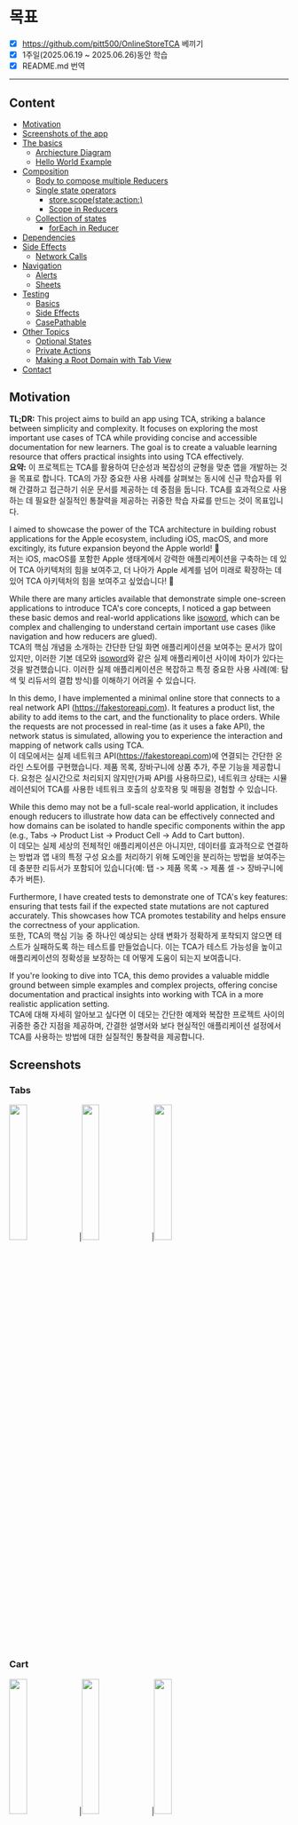 # 목표

- [x] https://github.com/pitt500/OnlineStoreTCA 베끼기
- [x] 1주일(2025.06.19 ~ 2025.06.26)동안 학습
- [x] README.md 번역

---

## Content

* [Motivation](#motivation)
* [Screenshots of the app](#screenshots)
* [The basics](#the-basics)
    * [Archiecture Diagram](#archiecture-diagram)
    * [Hello World Example](#hello-world-example)
* [Composition](#composition)
    * [Body to compose multiple Reducers](#body-to-compose-multiple-reducers)
    * [Single state operators](#single-state-operators)
      * [store.scope(state:action:)](#storescopestateaction)
      * [Scope in Reducers](#scope-in-reducers)
    * [Collection of states](#collection-of-states)
      * [forEach in Reducer](#foreach-in-reducer)
* [Dependencies](#dependencies)
* [Side Effects](#side-effects)
    * [Network Calls](#network-calls)
* [Navigation](#navigation)
    * [Alerts](#alerts)
    * [Sheets](#sheets)
* [Testing](#testing)
    * [Basics](#testing-basics)
    * [Side Effects](#testing-side-effects)
    * [CasePathable](#testing-CasePathable)
* [Other Topics](#other-topics)
    * [Optional States](#optional-states)
    * [Private Actions](#private-actions)
    * [Making a Root Domain with Tab View](#making-a-root-domain-with-tab-view)
* [Contact](#contact)

## Motivation

**TL;DR:** This project aims to build an app using TCA, striking a balance between simplicity and complexity. It focuses on exploring the most important use cases of TCA while providing concise and accessible documentation for new learners. The goal is to create a valuable learning resource that offers practical insights into using TCA effectively.  
**요약:** 이 프로젝트는 TCA를 활용하여 단순성과 복잡성의 균형을 맞춘 앱을 개발하는 것을 목표로 합니다. TCA의 가장 중요한 사용 사례를 살펴보는 동시에 신규 학습자를 위해 간결하고 접근하기 쉬운 문서를 제공하는 데 중점을 둡니다. TCA를 효과적으로 사용하는 데 필요한 실질적인 통찰력을 제공하는 귀중한 학습 자료를 만드는 것이 목표입니다. 
 
I aimed to showcase the power of the TCA architecture in building robust applications for the Apple ecosystem, including iOS, macOS, and more excitingly, its future expansion beyond the Apple world! 🚀  
저는 iOS, macOS를 포함한 Apple 생태계에서 강력한 애플리케이션을 구축하는 데 있어 TCA 아키텍처의 힘을 보여주고, 더 나아가 Apple 세계를 넘어 미래로 확장하는 데 있어 TCA 아키텍처의 힘을 보여주고 싶었습니다! 🚀 
 
While there are many articles available that demonstrate simple one-screen applications to introduce TCA's core concepts, I noticed a gap between these basic demos and real-world applications like [isoword](https://github.com/pointfreeco/isowords), which can be complex and challenging to understand certain important use cases (like navigation and how reducers are glued).  
TCA의 핵심 개념을 소개하는 간단한 단일 화면 애플리케이션을 보여주는 문서가 많이 있지만, 이러한 기본 데모와 [isoword](https://github.com/pointfreeco/isowords)와 같은 실제 애플리케이션 사이에 차이가 있다는 것을 발견했습니다. 이러한 실제 애플리케이션은 복잡하고 특정 중요한 사용 사례(예: 탐색 및 리듀서의 결합 방식)를 이해하기 어려울 수 있습니다.  
 
In this demo, I have implemented a minimal online store that connects to a real network API (https://fakestoreapi.com). It features a product list, the ability to add items to the cart, and the functionality to place orders. While the requests are not processed in real-time (as it uses a fake API), the network status is simulated, allowing you to experience the interaction and mapping of network calls using TCA.  
이 데모에서는 실제 네트워크 API(https://fakestoreapi.com)에 연결되는 간단한 온라인 스토어를 구현했습니다. 제품 목록, 장바구니에 상품 추가, 주문 기능을 제공합니다. 요청은 실시간으로 처리되지 않지만(가짜 API를 사용하므로), 네트워크 상태는 시뮬레이션되어 TCA를 사용한 네트워크 호출의 상호작용 및 매핑을 경험할 수 있습니다.  
 
While this demo may not be a full-scale real-world application, it includes enough reducers to illustrate how data can be effectively connected and how domains can be isolated to handle specific components within the app (e.g., Tabs -> Product List -> Product Cell -> Add to Cart button).  
이 데모는 실제 세상의 전체적인 애플리케이션은 아니지만, 데이터를 효과적으로 연결하는 방법과 앱 내의 특정 구성 요소를 처리하기 위해 도메인을 분리하는 방법을 보여주는 데 충분한 리듀서가 포함되어 있습니다(예: 탭 -> 제품 목록 -> 제품 셀 -> 장바구니에 추가 버튼).  
 
Furthermore, I have created tests to demonstrate one of TCA's key features: ensuring that tests fail if the expected state mutations are not captured accurately. This showcases how TCA promotes testability and helps ensure the correctness of your application.  
또한, TCA의 핵심 기능 중 하나인 예상되는 상태 변화가 정확하게 포착되지 않으면 테스트가 실패하도록 하는 테스트를 만들었습니다. 이는 TCA가 테스트 가능성을 높이고 애플리케이션의 정확성을 보장하는 데 어떻게 도움이 되는지 보여줍니다.  
 
If you're looking to dive into TCA, this demo provides a valuable middle ground between simple examples and complex projects, offering concise documentation and practical insights into working with TCA in a more realistic application setting.  
TCA에 대해 자세히 알아보고 싶다면 이 데모는 간단한 예제와 복잡한 프로젝트 사이의 귀중한 중간 지점을 제공하며, 간결한 설명서와 보다 현실적인 애플리케이션 설정에서 TCA를 사용하는 방법에 대한 실질적인 통찰력을 제공합니다.  
 
## Screenshots

### Tabs
<img src="./Images/demo1.png"  width="25%" height="25%">|<img src="./Images/demo2.png"  width="25%" height="25%">|<img src="./Images/demo6.png"  width="25%" height="25%">

### Cart
<img src="./Images/demo3.png"  width="25%" height="25%">|<img src="./Images/demo4.png"  width="25%" height="25%">|<img src="./Images/demo5.png"  width="25%" height="25%">

## The basics
### Archiecture Diagram
<img src="./Images/TCA_Architecture2.png">

### Hello World Example
Consider the following implementation of a simple app using TCA, where you will have two buttons: one to increment a counter displayed on the screen and the other to decrement it.  
TCA를 사용하여 간단한 앱을 구현해 보겠습니다. 여기에는 두 개의 버튼이 있습니다. 하나는 화면에 표시된 카운터를 증가시키는 버튼이고, 다른 하나는 감소시키는 버튼입니다.  
 
Here's an example of how this app would be coded with TCA:  
다음은 TCA를 사용하여 이 앱을 코딩하는 방법의 예입니다.  
 
1. A struct that will represent the domain of the feature. This struct must conform `ReducerProtocol` protocol and providing `State` struct, `Action` enum and `reduce` method.
<br>기능의 도메인을 나타내는 구조체입니다. 이 구조체는 `ReducerProtocol` 프로토콜을 준수해야 하며 `State` 구조체, `Action` 열거형, 그리고 `reduce` 메서드를 제공해야 합니다. 
 
```swift
struct CounterDomain: ReducerProtocol {
    struct State {
        // 기능의 상태 (State of the feature)
    }

    enum Action {
        // 앱에서 할 수 있는 작업 (actions that use can do in the app)
    }
    
    func reduce(into state: inout State, action: Action) -> EffectTask<Action> {
        // Method that will mutate the state given an action.
        // 동작(action)이 주어졌을 때 상태(state)를 변경하는 메서드입니다.
    }
}
```

2. The view that is presented in the screen will display the current state of the app.
<br>화면에 표시되는 뷰는 앱의 현재 상태(state)를 표시합니다.
<!-- [-] 0 [+] -->
<img src="./Images/viewDemo1.png" width="30%" height="30%">

```swift
struct State: Equatable {
    var counter = 0
}
```

3. When the user presses a button (let's say increase button), it will internally send an action to the store.
<br>사용자가 버튼(예를 들어 증가 버튼)을 누르면 내부적으로 스토어에 작업(action)이 전송됩니다.
<img src="./Images/actionDemo1.png" width="30%" height="30%">

```swift
enum Action: Equatable {
    case increaseCounter
    case decreaseCounter
}
```
 
4. The action will be received by the reducer and proceed to mutate the state. Reducer MUST also return an effect, that represent logic from the "outside world" (network calls, notifications, database, etc). If no effect is needed, just return `EffectTask.none` .
<br>액션은 리듀서(현재 상태와 액션을 받아 새로운 상태를 반환하는 순수 함수)에 의해 수신되어 상태를 변경합니다. 리듀서는 "외부 세계"(네트워크 호출, 알림, 데이터베이스 등)의 로직을 나타내는 이펙트(effect)도 반환해야 합니다. 이펙트가 필요하지 않으면 `EffectTask.none`을 반환하면 됩니다.
 - 비순수 작업은 이펙트를 통해 따로 실행하게끔 분리
 - 예) 리듀서는 네트워크 요청 자체를 수행하지 않고, “이런 요청을 수행하라”는 명령(Task)을 반환
  - 리듀서는 여전히 순수함수로 유지 (상태만 변경하고, 이펙트를 기술만 함)
```swift
func reduce(into state: inout State, action: Action) -> EffectTask<Action> {
    switch action {
    case .increaseCounter:
        state.counter += 1 // 상태 변경
        return .none // 이펙트 반환 (아무것도 안함)
    case .decreaseCounter:
        state.counter -= 1
        return .none
    }
}
```

5. Once the mutation is done and the reducer returned the effect, the view will render the update in the screen.
<br>변형(mutation)이 완료되고 리듀서가 효과를 반환하면 뷰는 화면에 업데이트를 렌더링합니다. 
<!-- [-] 1 [+] -->
<img src="./Images/viewUpdateDemo1.png" width="30%" height="30%">

6. To observe state changes in TCA, we need an object called `viewStore`, that in this example is wrapped within WithViewStore view. We can send an action from the view to the store using `viewStore.send()` and an `Action` value.
<br>TCA에서 상태 변경을 관찰하려면 `viewStore`라는 객체가 필요합니다. 이 예제에서는 이 객체가 WithViewStore 뷰로 래핑됩니다. `viewStore.send()`와 `Action` 값을 사용하여 뷰에서 스토어로 액션을 전송할 수 있습니다. 

```swift
struct ContentView: View {
    let store: Store<State, Action> // 상태와 작업을 저장하는 스토어

    var body: some View {
        WithViewStore(self.store) { viewStore in
            HStack {
                Button {
                    viewStore.send(.decreaseCounter) // decreaseCounter 액션을 전송
                } label: {
                    Text("-")
                        .padding(10)
                        .background(.blue)
                        .foregroundColor(.white)
                        .cornerRadius(10)
                }
                .buttonStyle(.plain)

                Text(viewStore.counter.description) // counter 값을 표시?
                    .padding(5)

                Button {
                    viewStore.send(.increaseCounter) // increaseCounter 액션을 전송
                } label: {
                    Text("+")
                        .padding(10)
                        .background(.blue)
                        .foregroundColor(.white)
                        .cornerRadius(10)
                }
                .buttonStyle(.plain)
            }
        }
    }
}
```

7. View is initialized by a `Store` object.
<br>View는 `Store` 객체에 의해 초기화됩니다. 

```swift
ContentView(
    store: Store(
        initialState: CounterDomain.State(),
        reducer: CounterDomain()
    )
)
```

## Composition (구성, 조립)

Composition refers to the process of building complex software systems by combining smaller, reusable software components. Take a look to this image:  
구성(Composition)은 작고 재사용 가능한 소프트웨어 구성 요소를 결합하여 복잡한 소프트웨어 시스템을 구축하는 과정을 말합니다. 다음 이미지를 살펴보세요.  

<!-- 카운터와 Add to Cart 버튼, 상품 사진, 상품명 컴포넌트를 조합해서 앱을 구성하는 사진 -->
<img src="./Images/composition2.png" width="80%" height="80%">

We started with a simple button counter, then we add an extra state to display text, next we put the whole button in a Product cell, and finally, each product cell will be part of a Product list. That is composition!  
간단한 버튼 카운터로 시작해서 텍스트를 표시할 상태를 추가하고, 그다음 버튼 전체를 제품 셀에 배치하고, 마지막으로 각 제품 셀을 제품 목록의 일부로 만듭니다. 이것이 바로 구성입니다!  

### Body to compose multiple Reducers

In the previous example, we demonstrated the usage of `reduce(into:action:)` to create our reducer function and define how state will be modified for each action. However, it's important to note that this method is suitable only for leaf components, which refer to the smallest components in your application.  
이전 예제에서는 `reduce(into:action:)`를 사용하여 리듀서 함수를 생성하고 각 액션의 상태를 어떻게 수정할지 정의하는 방법을 살펴보았습니다. 하지만 이 메서드는 애플리케이션에서 가장 작은 구성 요소를 가리키는 리프 구성 요소에만 적합하다는 점에 유의해야 합니다.  

For larger components, we can leverage the `body` property provided by the `ReducerProtocol`. This property enables you to combine multiple reducers, facilitating the creation of more comprehensive components. By utilizing the `body` property, you can effectively compose and manage the state mutations of these larger components.  
더 큰 컴포넌트의 경우, `ReducerProtocol`에서 제공하는 `body` 속성을 활용할 수 있습니다. 이 속성을 사용하면 여러 리듀서를 결합하여 더욱 포괄적인 컴포넌트를 쉽게 만들 수 있습니다. `body` 속성을 활용하면 이러한 더 큰 컴포넌트의 상태 변경을 효과적으로 구성하고 관리할 수 있습니다.  

```swift
var body: some ReducerProtocol<State, Action> {
    ChildReducer1()
    Reduce { state, action in
        switch action {
        case .increaseCounter:
            state.counter += 1
            return .none
        case .decreaseCounter:
            state.counter -= 1
            return .none
        }
    }
    ChildReducer2()
}
```

`Reduce` 클로저는 항상 부모 도메인의 로직을 캡슐화합니다. 추가 구성 요소를 결합하는 방법을 알아보려면 아래 내용을 계속 읽어보세요.  

> Compared to the previous version of TCA without `ReducerProtocol`, the order of child reducers will not affect the result. Parent Reducer (`Reduce`) will be always executed at the end.<br>`ReducerProtocol`이 없는 이전 버전의 TCA와 비교했을 때, 자식 리듀서의 순서는 결과에 영향을 미치지 않습니다. 부모 리듀서(`Reduce`)는 항상 마지막에 실행됩니다.  

### Single state operators

For single states (all except collections/lists), TCA provides operators to glue the components and make bigger ones.  
단일 상태(컬렉션/목록 제외)의 경우 TCA는 구성 요소를 연결하고 더 큰 구성 요소를 만드는 연산자를 제공합니다.  

#### store.scope(state:action:) 

`store.scope` is an operator used in views to get the child domain's (`AddToCartDomain`) state and action from parent domain (`ProductDomain`) to initialize subviews.  
`store.scope`는 자식 도메인(`AddToCartDomain`)의 상태와 부모 도메인(`ProductDomain`)의 작업을 가져와서 하위 뷰를 초기화하는 데 사용되는 연산자입니다.  

For example, the `ProductDomain` below contains two properties as part of its state: `product` and `addToCartState`.  
예를 들어, 아래의 `ProductDomain`에는 상태의 일부로 `product`와 `addToCartState`라는 두 가지 속성이 포함되어 있습니다.  

```swift
struct ProductDomain: ReducerProtocol {
    struct State: Equatable, Identifiable {
        let product: Product
        // 서브도메인 AddToCartDomain의 상태를 초기화
        // 서브도메인의 상태도 포함
        var addToCartState = AddToCartDomain.State() 
    }
    // ...
```

 - 장바구니에 담기 기능의 상태, 액션, 리듀서는 `AddToCartDomain` 안에 완전히 캡슐화
 - `ProductDomain`은 `AddToCartDomain`을 자식처럼 포함시켜서 연결만 해주면 됨
 - 관심사의 분리(ProductDomain은 제품 화면만, AddCart... 는 장바구니 액션만 관리), 재사용성 증가, 유지보수성 향상 

Furthermore, we utilize an action with an associated value that encapsulates all actions from the child domain, providing a comprehensive and cohesive approach.  
더욱이 우리는 자식 도메인의 모든 동작을 캡슐화하는 연관된 값(associated value)이 있는 동작(action)을 활용하여 포괄적이고 응집력 있는(comprehensive and cohesive) 접근 방식을 제공합니다.  

```swift
struct ProductDomain: ReducerProtocol {
    // State ...

    enum Action {
        case addToCart(AddToCartDomain.Action)
    }
    // ...
```


Let's consider the scenario where we need to configure the `ProductCell` view below.  
아래에서 `ProductCell` 뷰를 구성해야 하는 시나리오를 고려해 보겠습니다.  

The `ProductCell` is designed to handle the `ProductDomain`, while we need to provide some information to initialize the `AddToCartButton`. 
 `ProductCell`은 `ProductDomain`을 처리하도록 설계되었지만, `AddToCartButton`을 초기화하기 위한 정보를 제공해야 합니다.  
 
However, the `AddToCartButton` is only aware of its own domain, `AddToCartDomain`, and not the `ProductDomain`.  
그러나 `AddToCartButton`은 자체 도메인인 `AddToCartDomain`만 인식하고 `ProductDomain`은 인식하지 못합니다.  

To address this, we can use the `scope` method from `store` to get the child's state and action from parent domain.  
이 문제를 해결하기 위해 `store`의 `scope` 메서드를 사용하여 부모 도메인에서 자식 도메인의 상태와 동작을 가져올 수 있습니다. 
 
This enables us to narrow down the scope of the button to focus solely on its own functionality.  
이렇게 하면 버튼의 범위를 좁혀 버튼 자체 기능에만 집중할 수 있습니다.  

```swift
struct ProductCell: View {
    let store: Store<ProductDomain.State, ProductDomain.Action>
    
    var body: some View {
        WithViewStore(self.store) { viewStore in
            // More views here ...
            AddToCartButton(
                store: self.store.scope( // store의 scope 메서드: 부모 도메인(Product...)에서 자식 도메인(AddToCart...)의 상태와 동작을 가져올 수 있음
                    state: \.addToCartState,
                    action: ProductDomain.Action.addToCart
                )
            )
        }
    }
```

By employing this approach, the `AddToCartDomain` will solely possess knowledge of its own state and remain unaware of any product-related information.  
이 접근 방식을 사용하면 `AddToCartDomain`은 자체 상태에 대한 지식(장바구니 추가 관련)만 가지게 되고 제품 관련 정보(Product 관련)는 전혀 알 수 없게 됩니다.  


#### Scope in Reducers

`Scope` is utilized within the `body` to seamlessly transform the child reducer (`AddToCart`) into a compatible form that aligns with the parent reducer (`Product`). This allows for smooth integration and interaction between the two.  
`body` 내에서 `Scope`를 활용하여 자식 리듀서(`AddToCart`)를 부모 리듀서(`Product`)와 일치하는 호환 가능한 형태로 원활하게 변환합니다. 이를 통해 두 리듀서 간의 원활한 통합과 상호작용이 가능합니다.  

```swift
var body: some ReducerProtocol<State, Action> {
    // /ProductDo... : case path 문법: enum 열거형에서 특정 Value를 꺼내거나 넣을 수 있는 경로
    // enum Action { case addToCart(AddToCartDomain.Action) } 에서 안의 값 AddToCartDomain.Action을 꺼내기 위함
    Scope(state: \.addToCartState, action: /ProductDomain.Action.addToCart) {
        AddToCartDomain()
    }
    Reduce { state, action in
        // Parent Reducer logic ...
    }
}
```

This transformation becomes highly valuable when combining multiple reducers to construct a more complex component.  
이러한 변환은 여러 개의 리듀서를 결합하여 더 복잡한 구성요소를 구성할 때 매우 귀중해집니다.  

> 이전 버전에서는 `pullback` 및 `combine` 연산자를 사용하여 동일한 연산을 수행했습니다. 이 [동영상](https://youtu.be/Zf2pFEa3uew)을 시청할 수 있습니다.

### Collection of states

Are you looking to manage a collection of states? TCA offers excellent support for that as well!  
여러 상태를 관리하고 싶으신가요? TCA가 훌륭한 지원을 제공해 드립니다!  

In this particular example, instead of using a regular array, TCA requires a list of (`Product`) states, which can be achieved by utilizing `IdentifiedArray`:  
이 특정 예에서 TCA는 일반 배열을 사용하는 대신 `IdentifiedArray`를 활용하여 달성할 수 있는 (`Product`) 상태 목록을 요구합니다.  
```swift
struct ProductListDomain: ReducerProtocol {
    struct State: Equatable {
        var productList: IdentifiedArrayOf<ProductDomain.State> = []
        // ...    
    }
    // ...
}
```

#### forEach in Reducer

The `forEach` operator functions similarly to the [`Scope`](#scope-in-reducers) operator, with the distinction that it operates on a collection of states. It effectively transforms the child reducers into compatible forms that align with the parent reducer.  
`forEach` 연산자는 [`Scope`](#scope-in-reducers) 연산자와 유사하게 동작하지만, 상태 컬렉션에 대해 동작한다는 차이점이 있습니다. 이 연산자는 자식 리듀서를 부모 리듀서와 호환되는 형태로 효과적으로 변환합니다.  

```swift
struct ProductListDomain: ReducerProtocol {
    // State and Actions ...
    
    var body: some ReducerProtocol<State, Action> {
        Reduce { state, action in
            // Parent Reducer...
        }
        .forEach(
            \.productList, 
            action: /ProductListDomain.Action.product(id:action:)
        ) {
            ProductDomain()
        }
    }
}
```

Subsequently, in the user interface, we employ `ForEachStore` and `store.scope` to iterate through all the (`Product`) states and actions. This enables us to send actions to the corresponding cell and modify its state accordingly.  
이후 사용자 인터페이스에서 `ForEachStore`와 `store.scope`를 사용하여 모든 (`Product`) 상태와 동작을 반복합니다. 이를 통해 해당 셀에 동작을 전송하고 그에 따라 상태를 수정할 수 있습니다.  

```swift
List {
    ForEachStore(
        self.store.scope(
            state: \.productListState,
            action: ProductListDomain.Action
                .product(id: action:)
        )
    ) {
        ProductCell(store: $0)
    }
}
```

> 레거시 `forEach` 연산자가 있습니다. 자세히 알아보려면 이 [비디오](https://youtu.be/sid-zfggYhQ)를 확인하세요.

## Dependencies

In previous iterations of TCA, `Environment` played a crucial role in consolidating all the dependencies utilized by a domain.  
이전 버전의 TCA에서는 `환경`이 도메인에서 사용되는 모든 종속성을 통합하는 데 중요한 역할을 했습니다.  

With the introduction of the [`ReducerProtocol`](https://www.pointfree.co/blog/posts/81-announcing-the-reducer-protocol), we have eliminated the concept of `Environment`. As a result, dependencies now reside directly within the domain.  
[`ReducerProtocol`](https://www.pointfree.co/blog/posts/81-announcing-the-reducer-protocol)의 도입으로 `환경`이라는 개념이 사라졌습니다. 그 결과, 종속성(도메인 로직(예: 리듀서)이 외부 세계와 상호작용하기 위해 의존하는 기능이나 객체)은 이제 도메인 내에 직접 존재합니다.  

도메인 로직은 이 종속성들을 함수로 주입받아 사용함으로써:
 - 외부 시스템에 의존은 하되,
 - 직접 호출하지 않고,
 - 테스트 가능하고 유연하게 작성할 수 있게 됩니다.

```swift
struct ProductListDomain: ReducerProtocol {
    // State ...

    // Actions...

    var fetchProducts: () async throws -> [Product] // 네트워크에서 제품 목록 가져오기 -> 도메인이 스스로 못함
    var sendOrder: ([CartItem]) async throws -> String // 장바구니 항목을 서버로 전송
    var uuid: () -> UUID // UUID 생성 -> 테스트 시 고정값으로 대체 가능

    // Reducer ...
}
```

Nevertheless, we have the option to leverage the [Dependencies Framework](https://github.com/pointfreeco/swift-dependencies) to achieve a more enhanced approach in managing our dependencies:  
그럼에도 불구하고, 우리는 종속성을 관리하는 데 있어 보다 향상된 접근 방식을 얻기 위해 [종속성 프레임워크](https://github.com/pointfreeco/swift-dependencies)를 활용할 수 있는 옵션이 있습니다.  

```swift
struct ProductListDomain: ReducerProtocol {
    // State ...

    // Actions...

    @Dependency(\.apiClient.fetchProducts) var fetchProducts
    @Dependency(\.apiClient.sendOrder) var sendOrder
    @Dependency(\.uuid) var uuid

    // Reducer ...
}
```

> TCA에서 Environment 객체가 작동하는 방식에 대해 자세히 알아보려면 이 [비디오](https://youtu.be/sid-zfggYhQ?list=PLHWvYoDHvsOVo4tklgLW1g7gy4Kmk4kjw&t=103)를 시청하세요.

## Side Effects

A side effect refers to an observable change that arises when executing a function or method. This encompasses actions such as modifying state outside the function, performing I/O operations to a file or making network requests. TCA facilitates the encapsulation of such side effects through the use of `EffectTask` objects.  
부작용은 함수나 메서드를 실행할 때 발생하는 관찰 가능한 변화를 의미합니다. 여기에는 함수 외부에서 상태를 수정하거나, 파일에 I/O 작업을 수행하거나, 네트워크 요청을 하는 등의 동작이 포함됩니다. TCA는 `EffectTask` 객체를 사용하여 이러한 부작용을 캡슐화합니다.  

<img src="./Images/sideEffects1.png" width="80%" height="80%">

> If you want to learn more about side effects, check out this [video](https://youtu.be/t3HHam3GYkU)

### Network calls

Network calls are a fundamental aspect of mobile development, and TCA offers robust tools to handle them efficiently. As network calls are considered external interactions or [side effects](#side-effects), TCA utilizes the `EffectTask` object to encapsulate these calls. Specifically, network calls are encapsulated within the `EffectTask.task` construct, allowing for streamlined management of asynchronous operations within the TCA framework.
네트워크 호출은 모바일 개발의 기본적인 측면이며, TCA는 이를 효율적으로 처리할 수 있는 강력한 도구를 제공합니다. 네트워크 호출은 외부 상호작용 또는 [부작용](#side-effects)으로 간주되므로 TCA는 `EffectTask` 객체를 사용하여 이러한 호출을 캡슐화합니다. 특히, 네트워크 호출은 `EffectTask.task` 구조 내에 캡슐화되어 TCA 프레임워크 내에서 비동기 작업을 효율적으로 관리할 수 있습니다.  

However, it's important to note that the task operator alone is responsible for making the web API call. To obtain the actual response, an additional action needs to be implemented, which will capture and store the result within a `TaskResult` object.
하지만 웹 API 호출은 작업 연산자(task operator)만 담당한다는 점에 유의해야 합니다. 실제 응답을 얻으려면 결과를 캡처하여 `TaskResult` 객체에 저장하는 추가 액션을 구현해야 합니다.  

```
enum TaskResult<Success> {
  case success(Success)
  case failure(Error)
}
```

```swift
struct ProductListDomain: ReducerProtocol {
    // State and more ...
    
    enum Action: Equatable {
        case fetchProducts
        case fetchProductsResponse(TaskResult<[Product]>)
    }
   
    var fetchProducts: () async throws -> [Product]
    var uuid: () -> UUID
    
    var body: some ReducerProtocol<State, Action> {
        // Other child reducers...
        Reduce { state, action in
            switch action {
            case .fetchProducts:
                return .task {
                    // Just making the call 
                    await .fetchProductsResponse(
                        TaskResult { try await fetchProducts() }
                    )
                }
            case .fetchProductsResponse(.success(let products)):
                // Getting the success response
                // IdentifiedArray:  Identifiable 프로토콜을 따르는 요소를 효율적으로 다룰 수 있게 해줍니다. (ID 접근 가능, 순서 보존, 중복 없음)
                // 비동기로 받아온 상품 목록을, 각각 식별 가능한 상태 객체로 변환하고 리스트에 반영하는 부분입니다.
                state.productListState = IdentifiedArrayOf(
                    uniqueElements: products.map {
                        ProductDomain.State(
                            id: uuid(),
                            product: $0
                        )
                    }
                )
                return .none
            case .fetchProductsResponse(.failure(let error)):
                // Getting an error from the web API
                print("Error getting products, try again later.", error)
                return .none
            }
        }
    }
}
```

> To learn more about network requests in TCA, I recommend watching this insightful [video](https://youtu.be/sid-zfggYhQ?list=PLHWvYoDHvsOVo4tklgLW1g7gy4Kmk4kjw&t=144) that explains asynchronous requests. Additionally, you can refer to this informative [video](https://youtu.be/j2qymM6i9n4) that demonstrates the configuration of a real web API call, providing practical insights into the process.

## Navigation

 Navigation is a huge and complex topic. Navigation are alerts, confirmation dialogs, sheets, popovers and links. Also, you can add a custom navigations if you want. In this project you will see alerts and sheets.  
탐색은 방대하고 복잡한 주제입니다. 탐색에는 알림(alerts), 확인 대화상자, 시트, 팝오버, 링크가 포함됩니다. 원하는 경우 사용자 지정 탐색을 추가할 수도 있습니다. 이 프로젝트에서는 알림과 시트를 살펴보겠습니다.  

### Alerts

TCA 라이브러리는 `AlertView`를 지원하여 TCA 아키텍처를 벗어나지 않고도 사용자 지정 상태 추가 및 일관된 UI 구축 방식을 지원합니다. TCA를 사용하여 나만의 알림을 만들려면 다음 단계를 따르세요.  

1. Create the alert actions inside of the Action enum of the reducer. The recommended way is create a nested enum inside the action.
<br>리듀서의 Action 열거형 내부에 알림 액션을 생성합니다. 권장하는 방법은 액션 내부에 중첩된 열거형을 생성하는 것입니다.  

```swift
enum Action: Equatable {
    enum Alert {
        case alertAction1
        case alertAction2
        ....
    }
}
```

2. Next, create a case alert and use `PresentationAction`.
<br>다음으로, case alert을 만들고 `PresentationAction`을 사용합니다.

```swift
enum Action: Equatable {
    case alert(PresentationAction<Alert>)
    case alertButtonTapped

    enum Alert {
        case alertAction1
        case alertAction2
        ....
    }
}
```

`PresentationAction` is a generic that represents the presented actions and an special action named dismiss. This is very useful case because with the dismiss action, the reducer can manage if a side effect is running and remove to the system. More information about effect cancelling in navigations [here](https://www.pointfree.co/collections/composable-architecture/navigation/ep225-composable-navigation-behavior).
<br>`PresentationAction`은 제시된 액션과 'dismiss'라는 특수 액션을 나타내는 제네릭 액션입니다. 이 액션은 리듀서가 이 액션을 통해 사이드 이펙트 실행 여부를 관리하고 시스템에서 제거할 수 있기 때문에 매우 유용합니다.

```swift
public enum PresentationAction<Action> {
  /// An action sent to `nil` out the associated presentation state.
  case dismiss

  /// An action sent to the associated, non-`nil` presentation state.
  /// indirect는 Swift의 열거형(enum)에서 자기 자신을 재귀적으로 참조할 수 있게 해주는 키워드입니다. (힙 메모리에 할당)
  indirect case presented(Action)
}
```

3. Create an alert state inside of the reducer.
<br>리듀서 내부에 알림 상태를 생성합니다.

```swift
@Presents var alert: AlertState<Action.Alert>?
```

`@Presents` is a property wrapper that you need to use when creates a navigation state in the reducer. The reason to use `@Presents` is when composing a lots of features together, the root state could overflow the stack. More information [here](https://www.pointfree.co/collections/composable-architecture/navigation/ep230-composable-navigation-stack-vs-heap).  
`@Presents`는 리듀서에서 탐색 상태를 생성할 때 사용해야 하는 속성 래퍼입니다. `@Presents`를 사용하는 이유는 여러 기능을 함께 구성할 때 루트 상태가 스택을 오버플로할 수 있기 때문입니다. 

4. Extent `AlertState` and create as many alerts as you want. You can create a property wrapper or a function if you need some dynamic information.
<br>`AlertState`의 범위를 지정하고 원하는 만큼 알림을 생성하세요. 동적 정보가 필요한 경우 속성 래퍼나 함수를 생성할 수 있습니다.

```swift
extension AlertState where Action == CartListDomain.Action.Alert {
    static var successAlert: AlertState {
        AlertState {
            TextState("Thank you!")
        } actions: {
            ButtonState(action: .dismissSuccessAlert, label: { TextState("Done") })
            ButtonState(role: .cancel, action: .didCancelConfirmation, label: { TextState("Cancel") })
        } message: {
            TextState("Your order is in process.")
        }
    }

    static func confirmationAlert(totalPriceString: String) -> AlertState {
        AlertState {
            TextState("Confirm your purchase")
        } actions: {
            ButtonState(action: .didConfirmPurchase, label: { TextState("Pay \(totalPriceString)") })
            ButtonState(role: .cancel, action: .didCancelConfirmation, label: { TextState("Cancel") })
        } message: {
            TextState("Do you want to proceed with your purchase of \(totalPriceString)?")
        }
    }
}
```

5. Inside of the body of the reducer you can set the alert. As the state is an optional value, you need to implement `ifLet` in the reducer. This is a particular modifier that not need a reducer like a tipical `ifLet` reducer.
<br>리듀서 본문 내에서 알림을 설정할 수 있습니다. state는 선택 사항이므로 리듀서에 `ifLet`을 구현해야 합니다. 이는 일반적인 `ifLet` 리듀서처럼 리듀서가 필요하지 않은 특수한 수정자입니다.
<br><br>
Another question is when you use a reducer for navigation, you will use the binding operator `$` in the state. This is because navigation modifiers in SwiftUI use a binding for presenting, usually the `isPresented` boolean. In this case, in order to manage when the alert is presented or no, you use a binding state in the reducer. Now, the reducer is fully synchronized with the view.
<br>또 다른 질문은 탐색에 리듀서를 사용할 때 상태에 바인딩 연산자 `$`를 사용하게 된다는 것입니다. SwiftUI의 탐색 수정자는 일반적으로 `isPresented` 부울 값을 사용하여 표시를 위한 바인딩을 사용하기 때문입니다. 이 경우, 알림 표시 여부를 관리하기 위해 리듀서에서 바인딩 상태를 사용합니다. 이제 리듀서는 뷰와 완전히 동기화됩니다.

```swift
var body: some ReducerOf<Self> {
        Reduce { state, action in
            switch action {
                case .alert:
                    return .none
                case .alertButtonTapped:
                    state.alert = .successAlert
                    return .none
            }
        }
        .ifLet(
            \.$alert, 
            action: \.alert
        )
}
```

<details>
<summary>See Alerts in previous versions of TCA</summary>

The TCA library also offers support for `AlertView`, enabling the addition of custom state and a consistent UI building approach without deviating from the TCA architecture. To create your own alert using TCA, follow these steps:  
TCA 라이브러리는 `AlertView`도 지원하여 TCA 아키텍처를 벗어나지 않고도 사용자 지정 상태 추가 및 일관된 UI 구축 방식을 구현할 수 있습니다. TCA를 사용하여 나만의 알림을 만들려면 다음 단계를 따르세요.  

1. Create an `AlertState` with actions of your own domain.
2. Create the actions that will trigger events for the alert:
    - Initialize AlertState (`didPressPayButton`)
    - Dismiss the alert (`didCancelConfirmation`)
    - Execute the alert's handler (`didConfirmPurchase`)

```swift
struct CartListDomain: ReducerProtocol {
    struct State: Equatable {
        var confirmationAlert: AlertState<CartListDomain.Action>?
        
        // More properties ...
    }
    
    enum Action: Equatable {
        case didPressPayButton
        case didCancelConfirmation
        case didConfirmPurchase
        
        // More actions ...
    }
    
    var body: some ReducerProtocol<State, Action> {
        Reduce { state, action in
            switch action {
            case .didCancelConfirmation:
                state.confirmationAlert = nil
                return .none
            case .didConfirmPurchase:
                // Sent order and Pay ...
            case .didPressPayButton:
                state.confirmationAlert = AlertState(
                    title: TextState("Confirm your purchase"),
                    message: TextState("Do you want to proceed with your purchase of \(state.totalPriceString)?"),
                    buttons: [
                        .default(
                            TextState("Pay \(state.totalPriceString)"),
                            action: .send(.didConfirmPurchase)),
                        .cancel(TextState("Cancel"), action: .send(.didCancelConfirmation))
                    ]
                )
                return .none
            // More actions ...
            }
        }
        .forEach(\.cartItems, action: /Action.cartItem(id:action:)) {
            CartItemDomain()
        }
    }
}              
```
</details>

### Sheets

Other type of navigation are sheets. To create your own alert using TCA, follow these steps:  
다른 유형의 탐색으로는 시트가 있습니다. TCA를 사용하여 나만의 알림을 만들려면 다음 단계를 따르세요.  

1. As the alerts, create the state. You use `@Presents` to avoid accidentally overflow the stack.
<br>알림과 함께 상태를 생성합니다. `@Presents`를 사용하면 실수로 스택 오버플로를 방지할 수 있습니다.

```swift
@Presents var cartState: CartListDomain.State?
```

2. Next, create the action. Remember to use PresentationAction inside the case of the sheet.
<br>다음으로, 액션을 만듭니다. 시트의 `case` 안에서 PresentationAction을 사용하는 것을 잊지 마세요.

```swift
case cart(PresentationAction<CartListDomain.Action>)
```

3. Create the `ifLet` in the reducer. Here, you need to define the reducer of the destination.
<br>리듀서에 `ifLet`을 생성합니다. 여기서는 대상 리듀서를 정의해야 합니다.

```swift
.ifLet(\.$cartState, action: \.cart) {
    CartListDomain()
}
```

4. Finally, in the view, you can define the sheet operator like this.
<br>마지막으로 뷰에서 시트 연산자를 이렇게 정의할 수 있습니다.

```swift
.sheet(
  item: $store.scope(
    state: \.cartState,
    action: \.cart
  )
) { store in
  CartListView(store: store)
}
```

<details>
<summary>See Sheets in previous versions of TCA</summary>
### Opening Modal Views

If you require to open a view modally in SwiftUI, you will need to use `sheet` modifier and provide a binding parameter:
```swift
func sheet<Content>(
    isPresented: Binding<Bool>,
    onDismiss: (() -> Void)? = nil, @ViewBuilder content: @escaping () -> Content
) -> some View where Content : View
```

To utilize this modifier (or any modifier with binding parameters) in TCA, it is necessary to employ the `binding` operator from `viewStore` and supply two parameters:

1. The state property that will undergo mutation.
2. The action that will trigger the mutation.

```swift
// Domain:
struct Domain: ReducerProtocol {
    struct State {
        var shouldOpenModal = false
    }
    enum Action {
        case setCartView(isPresented: Bool)
    }

    var body: some ReducerProtocol<State, Action> {
        Reduce { state, action in
            switch action {
                case .setCartView(let isPresented):
                    state.shouldOpenModal = isPresented
            }
        }
    }
}

// UI:
Text("Parent View")
.sheet(
    isPresented: viewStore.binding(
        get: \.shouldOpenModal,
        send: Action.setModalView(isPresented:)
    )
) {
    Text("I'm a Modal View!")
}
```

> If you want to lean more about Binding with TCA and SwiftUI, take a look to this [video](https://youtu.be/Ilr8AsoggIY).
</details>

## Testing

### Testing Basics

Testing is a crucial part of software development. TCA has its own tools to test reducers in a very simple way.  
테스트는 소프트웨어 개발의 중요한 부분입니다. TCA는 매우 간단한 방식으로 리듀서를 테스트할 수 있는 자체 도구를 제공합니다.  

When you test a reducer, you will use a TestStore class passing an initial state and a reducer like the store that you are using in the production code.  
리듀서를 테스트할 때는 `TestStore` 클래스를 사용하여 초기 상태와 프로덕션 코드에서 사용하는 스토어와 같은 리듀서를 전달합니다.  

Next, you can send an action but, in this case, send receive a closure that you need to expect the result of this action. For example, when you send increseCounter action, you expect that count is equal to 1 if previously, your state counter is 0.  
다음으로, 액션을 전송할 수 있지만, 이 경우에는 해당 액션의 결과를 기대하는 클로저를 전송하고 수신합니다. 예를 들어, `increseCounter` 액션을 전송할 때, 이전에 상태 카운터가 0이었다면 count가 1이 되어야 합니다.  

Finally, you send a decreaseCounter and the expectation of this action is count state equal to 0 because previously count was setted to 1.  
마지막으로 `decreaseCounter`를 보내면 이 동작에 대한 기대는 count 상태가 0이 되는 것입니다. 이전에 count가 1로 설정되었기 때문입니다.  

```swift
@MainActor
class CounterDomainTest: XCTestCase {
    func testHappyPath() {
        let store = TestStore(
            initialState: CounterDomain.State(),
            reducer: { CounterDomain() }
        )

        await store.send(.increaseCounter) {
            $0.count = 1
        }

        await store.send(.decreaseCounter) {
            $0.count = 0
        }
    }
}
```

### Testing Side effects

The first thing is the ability to mock every side effect of the system. To do that TestStore has a closure for this purpose.  
첫 번째는 시스템의 모든 부작용(side effect)을 모의(mock)할 수 있는 기능입니다. TestStore에는 이를 위한 클로저가 있습니다.  

Notice that `fetchProducts` action has a side effect. When it finishes, send an action `fetchProductsResponse` back to the system. When you test this, you will use `store.receive` for response actions.  
`fetchProducts` 액션에는 side effect가 있습니다. 작업이 완료되면 `fetchProductsResponse` 액션을 시스템으로 다시 보냅니다. 이 액션을 테스트할 때는 응답 액션으로 `store.receive`를 사용합니다.  

```swift
@MainActor
class ProductListDomainTest: XCTestCase {
    func testSideEffects() {
        let products: [Product] = ...
        let store = TestStore(
            initialState: ProductListDomain.State(),
            reducer: { ProductListDomain() }
        ) {
            $0.apiClient.fetchProducts = { products }
        }

         await store.send(.fetchProducts) {
            $0.dataLoadingStatus = .loading
        }
        
        await store.receive(.fetchProductsResponse(.success(products))) {
            $0.products = products
            $0.dataLoadingStatus = .success
        }
    }
}
```

### Testing CasePathable

CasePathable is a nice macro that it has a lot of useful tips. One of those is using keypaths for testing actions. For example, if you have this test.  
CasePathable은 유용한 팁이 많은 훌륭한 매크로입니다. 그중 하나는 액션 테스트를 위해 키패스를 사용하는 것입니다. 예를 들어, 다음과 같은 테스트가 있다고 가정해 보겠습니다.  

```swift
await store.send(
            .cartItem(
                .element(
                    id: cartItemId1,
                    action: .deleteCartItem(product: Product.sample[0]))
            )
        ) {
            ...
        }
```

We can update this with:  
다음을 사용하여 업데이트할 수 있습니다.  

```swift
await store.send(\.cartItem[id: cartItemId1].deleteCartItem, Product.sample[0]) {
    ...
}
```

Another example:  

```swift
await store.send(.alert(.presented(.didConfirmPurchase)))
```

를  

```swift
await store.send(\.alert.didConfirmPurchase)
```

## Other topics

### Optional States

By default, TCA keeps a state in memory throughout the entire lifecycle of an app. However, in certain scenarios, maintaining a state can be resource-intensive and unnecessary. One such case is when dealing with modal views that are displayed for a short duration. In these situations, it is more efficient to use optional states.  
기본적으로 TCA는 앱의 전체 수명 주기 동안 상태를 메모리에 보관합니다. 하지만 특정 상황에서는 상태를 유지하는 것이 리소스를 많이 소모하고 불필요할 수 있습니다. 예를 들어, 짧은 시간 동안 표시되는 모달 뷰를 처리하는 경우가 그렇습니다. 이러한 상황에서는 선택적 상태를 사용하는 것이 더 효율적입니다.  

Creating an optional state in TCA follows the same approach as declaring any optional value in Swift. Simply define the property within the parent state, but instead of assigning a default value, declare it as optional. For instance, in the provided example, the `cartState` property holds an optional state for a Cart List.  
TCA에서 선택적(optional) 상태를 생성하는 것은 Swift에서 옵셔널 값을 선언하는 것과 동일한 접근 방식을 따릅니다. 부모 상태 내에 속성을 정의하고, 기본값을 할당하는 대신 옵셔널 상태로 선언하면 됩니다. 예를 들어, 제공된 예시에서 `cartState` 속성은 장바구니 목록의 옵셔널 상태를 가지고 있습니다.  

```swift
struct ProductListDomain: ReducerProtocol {
    struct State: Equatable {
        var productListState: IdentifiedArrayOf<ProductDomain.State> = []
        var shouldOpenCart = false
        var cartState: CartListDomain.State? // optional state
        
        // More properties...
    }
}
```

Now, in the `Reduce` function, we can utilize the `ifLet` operator to transform the child reducer (`CartListDomain`) into one that is compatible with the parent reducer (`ProductList`).  
이제 `Reduce` 함수에서 `ifLet` 연산자를 사용하여 자식 리듀서(`CartListDomain`)를 부모 리듀서(`ProductList`)와 호환되는 리듀서로 변환할 수 있습니다.  

In the provided example, the `CartListDomain` will be evaluated only if the `cartState` is non-nil. To assign a new non-optional state, the parent reducer will need to initialize the property (`cartState`) when a specific action (`setCartView`) is triggered.  
제공된 예에서 `CartListDomain`은 `cartState`가 nil이 아닌 경우에만 평가(evaluated)됩니다. optional state가 아닌 새로운 non-optional state를 할당하려면 부모 리듀서가 특정 액션(`setCartView`)이 트리거될 때 속성(`cartState`)을 초기화해야 합니다.  

This approach ensures that the optional state is properly handled within the TCA framework and allows for seamless state management between the parent and the optional child reducers.  
이러한 접근 방식은 선택적 상태가 TCA 프레임워크 내에서 적절하게 처리되도록 보장하고 부모와 선택적 자식 리듀서 간의 원활한 상태 관리를 허용합니다.  

```swift
struct ProductListDomain: ReducerProtocol {
    // State and Actions ...
    
    var body: some ReducerProtocol<State, Action> {
        Reduce { state, action in
            switch action {
            //  More cases ...
            case .setCartView(let isPresented):
                state.shouldOpenCart = isPresented
                state.cartState = isPresented
                ? CartListDomain.State(...)
                : nil
                return .none
            }
        }
        .ifLet(\.cartState, action: /ProductListDomain.Action.cart) {
            CartListDomain()
        }
    }
}
```

Lastly, in the view, you can employ `IfLetStore` to unwrap a store with optional state. This allows you to conditionally display the corresponding view that operates with that particular state.  
마지막으로, 뷰에서 `IfLetStore`를 사용하여 선택적 상태를 가진 스토어를 언래핑할 수 있습니다. 이를 통해 특정 상태에 따라 동작하는 해당 뷰를 조건부로 표시할 수 있습니다.  

```swift
List {
    ForEachStore(
        self.store.scope(
            state: \.productListState,
            action: ProductListDomain.Action
                .product(id: action:)
        )
    ) {
        ProductCell(store: $0)
    }
}
.sheet(
    isPresented: viewStore.binding(
        get: \.shouldOpenCart,
        send: ProductListDomain.Action.setCartView(isPresented:)
    )
) {
    IfLetStore(
        self.store.scope(
            state: \.cartState,
            action: ProductListDomain.Action.cart
        )
    ) {
        CartListView(store: $0)
    }
}
```

> If you want to learn more about optional states, check out this [video](https://youtu.be/AV0laQw2OjM).

### Private Actions

By default, when you declare an action in a TCA domain, it is accessible to other reducers as well. However, there are situations where an action is intended to be specific to a particular reducer and does not need to be exposed outside of it.  
기본적으로 TCA 도메인에서 액션을 선언하면 다른 리듀서에서도 해당 액션에 접근할 수 있습니다. 하지만 액션이 특정 리듀서에만 적용되어야 하며, 외부에 노출될 필요가 없는 경우도 있습니다.  

In such cases, you can simply declare private functions to encapsulate those actions within the domain's scope. This approach ensures that the actions remain private and only accessible within the intended context, enhancing the encapsulation and modularity of your TCA implementation:  
이러한 경우, 도메인 범위 내에서 해당 동작을 캡슐화하기 위해 private 함수를 선언하면 됩니다. 이렇게 하면 동작이 private 상태로 유지되고 의도한 컨텍스트 내에서만 접근 가능하므로 TCA 구현의 캡슐화 및 모듈화가 향상됩니다.

```swift
var body: some ReducerProtocol<State, Action>
    // More reducers ...
    Reduce { state, action in
        switch action {
        // More actions ...
        case .cart(let action):
            switch action {
            case .didPressCloseButton:
                return closeCart(state: &state)
            case .dismissSuccessAlert:
                resetProductsToZero(state: &state)

                return .task {
                    .closeCart
                }
            }
        case .closeCart:
            return closeCart(state: &state)
        }
    }
}

private func closeCart(
        state: inout State
) -> Effect<Action, Never> {
    state.shouldOpenCart = false
    state.cartState = nil

    return .none
}

private func resetProductsToZero(
    state: inout State
) {
    for id in state.productListState.map(\.id)
    where state.productListState[id: id]?.count != 0  {
        state.productListState[id: id]?.addToCartState.count = 0
    }
}
```

> For more about private actions, check out this [video](https://youtu.be/7BkZX_7z-jw).

### Invoke the UI

<!-- 232.84달러의 구입을 확정하겠습니까 confirm alert 창 -->
<img src="./Images/alertView1.png" width="50%" height="50%">

```swift
let store: Store<CartListDomain.State, CartListDomain.Action>

Text("Parent View")
.alert(
    self.store.scope(state: \.confirmationAlert, action: { $0 }),
    dismiss: .didCancelConfirmation
)

> Explicit action is always needed for `store.scope`. Check out this commit to learn more: [store.scope](https://github.com/pointfreeco/swift-composable-architecture/commit/da205c71ae72081647dfa1442c811a57181fb990)<br>This [video](https://youtu.be/U3EMduy-DhE) explains more about AlertView in SwiftUI and TCA.

### Making a Root Domain with Tab View

Creating a Root Domain in TCA is similar to creating any other domain. In this case, each property within the state will correspond to a complex substate. To handle tab logic, we can include an enum that represents each tab item, providing a structured approach to managing the different tabs:  
TCA에서 루트 도메인을 만드는 것은 다른 도메인을 만드는 것과 비슷합니다. 이 경우 상태 내의 각 속성은 복잡한 하위 상태에 해당합니다. 탭 로직을 처리하기 위해 각 탭 항목을 나타내는 열거형을 포함하여 다양한 탭을 체계적으로 관리할 수 있습니다.  

```swift
struct RootDomain: ReducerProtocol {
    struct State: Equatable {
        var selectedTab = Tab.products // 현재 선택된 탭
        var productListState = ProductListDomain.State() // ProductListDomain이 관리하는 복잡한 상태
        var profileState = ProfileDomain.State() // profileState: ProfileDomain이 관리하는 복잡한 상태
    }
    
    enum Tab {
        case products
        case profile
    }
    
    enum Action: Equatable {
        case tabSelected(Tab) // 탭이 전환될 때 상태 변경
        case productList(ProductListDomain.Action) // ProductListDomain.Action을 포함하여 위임 처리
        case profile(ProfileDomain.Action) // profile: ProfileDomain.Action을 포함하여 위임 처리
    }
    
    // Dependencies (도메인이 수행할 수 없는 작업을 함수형으로 주입)
    var fetchProducts: @Sendable () async throws -> [Product]
    var sendOrder:  @Sendable ([CartItem]) async throws -> String
    var fetchUserProfile:  @Sendable () async throws -> UserProfile
    var uuid: @Sendable () -> UUID
    
    static let live = Self(
        fetchProducts: APIClient.live.fetchProducts,
        sendOrder: APIClient.live.sendOrder,
        fetchUserProfile: APIClient.live.fetchUserProfile,
        uuid: { UUID() }
    )
    
    var body: some ReducerProtocol<State, Action> {
        Reduce { state, action in
            switch action {
            case .productList:
                return .none
            case .tabSelected(let tab):
                state.selectedTab = tab
                return .none
            case .profile:
                return .none
            }
        }
        
        // Scope는 루트 도메인의 상태와 액션을 하위 도메인과 연결
        // \.는 KeyPath, /RootDomain.Action.caseName은 CasePath
        // 이 둘을 조합해 “루트에서 하위 도메인을 스코프(scope)“함
        // 이렇게 하면 ProductListDomain, ProfileDomain이 자신의 상태와 액션만 알면 되며, 루트 도메인의 상태/액션은 자동 연결됨
        Scope(state: \.productListState, action: /RootDomain.Action.productList) {
            ProductListDomain(
                fetchProducts: fetchProducts,
                sendOrder: sendOrder,
                uuid: uuid
            )
        }
        Scope(state:  \.profileState, action: /RootDomain.Action.profile) {
            ProfileDomain(fetchUserProfile: fetchUserProfile)
        }
    }
}
```

When it comes to the UI implementation, it closely resembles the standard SwiftUI approach, with a small difference. Instead of using a regular property, we hold the `store` property to manage the currently selected tab:  
UI 구현 측면에서는 표준 SwiftUI 방식과 매우 유사하지만, 약간의 차이가 있습니다. 일반 속성을 사용하는 대신, 현재 선택된 탭을 관리하기 위해 `store` 속성을 사용합니다.  

```swift
struct RootView: View {
    // 모든 상태 및 액션을 중앙에서 관리하는 객체, 루트 도메인의 상태(RootDomain.State)와 액션(RootDomain.Action)을 담고 있음, 각 뷰는 store를 통해 상태를 읽고, 액션을 보냄
    let store: Store<RootDomain.State, RootDomain.Action>
    
    var body: some View {
        // WithViewStore: 상태를 구독하고 액션을 보내기 위한 뷰 레벨 wrapper, 내부에서 viewStore를 통해 상태를 읽고, 액션을 전송할 수 있음,  뷰와 TCA 상태 간의 양방향 바인딩을 만들 수 있습니다.
        WithViewStore(self.store) { viewStore in
            TabView(
                selection: viewStore.binding(
                    get: \.selectedTab, // 탭 변경시 (상태 가져옴)
                    send: RootDomain.Action.tabSelected // 액션 전송 (값 변경)
                )
            ) {
                ProductListView(
                    store: self.store.scope( // 하위 도메인의 store를 만듭니다.
                        state: \.productListState,
                        action: RootDomain.Action
                            .productList // (하위 액션)
                    )
                )
                .tabItem {
                    Image(systemName: "list.bullet")
                    Text("Products")
                }
                .tag(RootDomain.Tab.products)
                ProfileView(
                    store: self.store.scope(
                        state: \.profileState,
                        action: RootDomain.Action.profile
                    )
                )
                .tabItem {
                    Image(systemName: "person.fill")
                    Text("Profile")
                }
                .tag(RootDomain.Tab.profile)
            }
        }
    }
}
```

To call RootView, we provide the initial domain state and the reducer:  
RootView를 호출하려면 초기 도메인 상태와 리듀서를 제공합니다.  

To instantiate the `RootView`, you need to provide two parameters: the initial domain state and the reducer:  
`RootView`를 인스턴스화하려면 초기 도메인 상태와 리듀서라는 두 가지 매개변수를 제공해야 합니다.  

```swift
@main
struct OnlineStoreTCAApp: App {
    var body: some Scene {
        WindowGroup {
            RootView(
                store: Store(
                    initialState: RootDomain.State(),
                    reducer: RootDomain.live
                )
            )
        }
    }
}
```

These elements enable the proper initialization and functioning of the `RootView` within the TCA architecture.  
이러한 요소는 TCA 아키텍처 내에서 `RootView`의 적절한 초기화와 기능을 가능하게 합니다.  

> For a comprehensive understanding of this implementation, I recommend checking out this [video](https://youtu.be/a_FwMVIhCHY).

